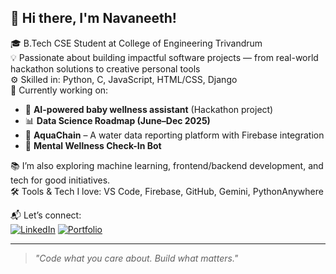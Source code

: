 ## 👋 Hi there, I'm Navaneeth!

🎓 B.Tech CSE Student at College of Engineering Trivandrum  
💡 Passionate about building impactful software projects — from real-world hackathon solutions to creative personal tools  
⚙️ Skilled in: Python, C, JavaScript, HTML/CSS, Django  
🚀 Currently working on:  
- 🔬 **AI-powered baby wellness assistant** (Hackathon project)  
- 📊 **Data Science Roadmap (June–Dec 2025)**  
- 🌊 **AquaChain** – A water data reporting platform with Firebase integration  
- 🤖 **Mental Wellness Check-In Bot**  

📚 I’m also exploring machine learning, frontend/backend development, and tech for good initiatives.  
🛠️ Tools & Tech I love: VS Code, Firebase, GitHub, Gemini, PythonAnywhere

📬 Let’s connect:  
[![LinkedIn](https://img.shields.io/badge/LinkedIn-blue?style=flat&logo=linkedin)]([https://www.linkedin.com/in/navaneeth-krishna-g-904477334/)
[![Portfolio](https://img.shields.io/badge/Portfolio-lightgrey?style=flat&logo=google-chrome)](https://navaneeth832.github.io/portfolio/) 

---

> _"Code what you care about. Build what matters."_  
